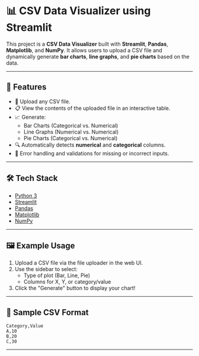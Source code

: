 # 📊 CSV Data Visualizer using Streamlit

This project is a **CSV Data Visualizer** built with **Streamlit**, **Pandas**, **Matplotlib**, and **NumPy**. It allows users to upload a CSV file and dynamically generate **bar charts**, **line graphs**, and **pie charts** based on the data.

---

## 🚀 Features

- 📁 Upload any CSV file.
- 📋 View the contents of the uploaded file in an interactive table.
- 📈 Generate:
  - Bar Charts (Categorical vs. Numerical)
  - Line Graphs (Numerical vs. Numerical)
  - Pie Charts (Categorical vs. Numerical)
- 🔍 Automatically detects **numerical** and **categorical** columns.
- 🧠 Error handling and validations for missing or incorrect inputs.

---

## 🛠️ Tech Stack

- [Python 3](https://www.python.org/)
- [Streamlit](https://streamlit.io/)
- [Pandas](https://pandas.pydata.org/)
- [Matplotlib](https://matplotlib.org/)
- [NumPy](https://numpy.org/)

---



## 🖼️ Example Usage

1. Upload a CSV file via the file uploader in the web UI.
2. Use the sidebar to select:
   - Type of plot (Bar, Line, Pie)
   - Columns for X, Y, or category/value
3. Click the "Generate" button to display your chart!

---

## 🧪 Sample CSV Format

```
Category,Value
A,10
B,20
C,30
```

---


